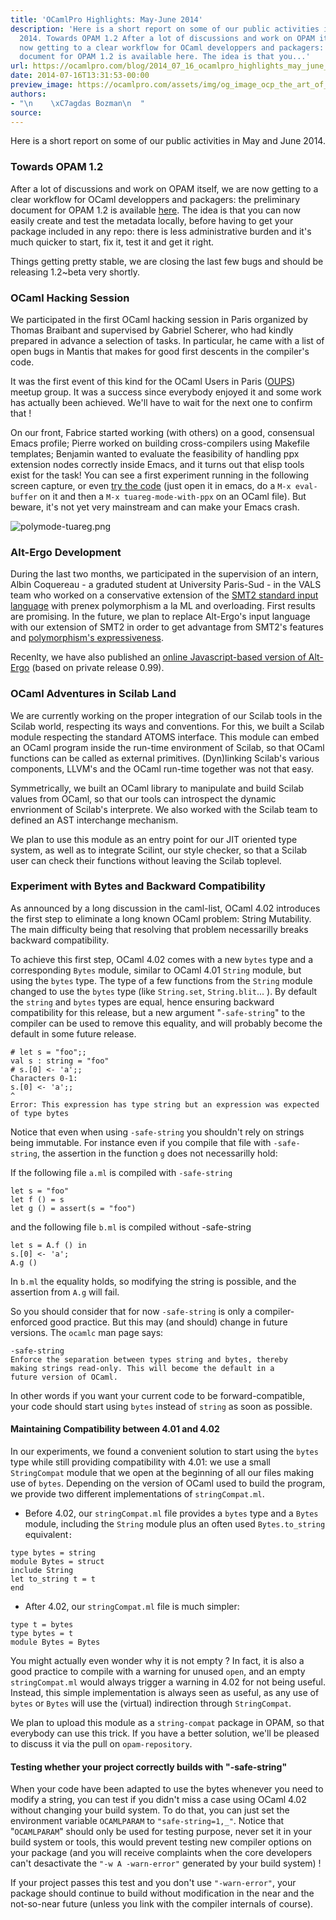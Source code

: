 ```yaml
---
title: 'OCamlPro Highlights: May-June 2014'
description: 'Here is a short report on some of our public activities in May and June
  2014. Towards OPAM 1.2 After a lot of discussions and work on OPAM itself, we are
  now getting to a clear workflow for OCaml developpers and packagers: the preliminary
  document for OPAM 1.2 is available here. The idea is that you...'
url: https://ocamlpro.com/blog/2014_07_16_ocamlpro_highlights_may_june_2014
date: 2014-07-16T13:31:53-00:00
preview_image: https://ocamlpro.com/assets/img/og_image_ocp_the_art_of_prog.png
authors:
- "\n    \xC7agdas Bozman\n  "
source:
---
```


<p>Here is a short report on some of our public activities in May and June 2014.</p>
<h3>Towards OPAM 1.2</h3>
<p>After a lot of discussions and work on OPAM itself, we are now getting to a clear workflow for OCaml developpers and packagers: the preliminary document for OPAM 1.2 is available <a href="https://github.com/AltGr/opam-wiki/blob/1.2/Packaging.md">here</a>. The idea is that you can now easily create and test the metadata locally, before having to get your package included in any repo: there is less administrative burden and it's much quicker to start, fix it, test it and get it right.</p>
<p>Things getting pretty stable, we are closing the last few bugs and should be releasing 1.2~beta very shortly.</p>
<h3>OCaml Hacking Session</h3>
<p>We participated in the first OCaml hacking session in Paris organized by Thomas Braibant and supervised by Gabriel Scherer, who had kindly prepared in advance a selection of tasks. In particular, he came with a list of open bugs in Mantis that makes for good first descents in the compiler's code.</p>
<p>It was the first event of this kind for the OCaml Users in Paris (<a href="https://www.meetup.com/ocaml-paris/">OUPS</a>) meetup group. It was a success since everybody enjoyed it and some work has actually been achieved. We'll have to wait for the next one to confirm that !</p>
<p>On our front, Fabrice started working (with others) on a good, consensual Emacs profile; Pierre worked on building cross-compilers using Makefile templates; Benjamin wanted to evaluate the feasibility of handling ppx extension nodes correctly inside Emacs, and it turns out that elisp tools exist for the task! You can see a first experiment running in the following screen capture, or even <a href="https://files.ocamlpro.com/files/tuareg-mode-with-ppx.el">try the code</a> (just open it in emacs, do a <code>M-x eval-buffer</code> on it and then a <code>M-x tuareg-mode-with-ppx</code> on an OCaml file). But beware, it's not yet very mainstream and can make your Emacs crash.</p>
<p><img src="https://ocamlpro.com/blog/assets/img/screenshot_polymode_tuareg.png" alt="polymode-tuareg.png"></p>
<h3>Alt-Ergo Development</h3>
<p>During the last two months, we participated in the supervision of an intern, Albin Coquereau - a graduted student at University Paris-Sud - in the VALS team who worked on a conservative extension of the <a href="https://smtlib.cs.uiowa.edu/language.shtml">SMT2 standard input language</a> with prenex polymorphism a la ML and overloading. First results are promising. In the future, we plan to replace Alt-Ergo's input language with our extension of SMT2 in order to get advantage from SMT2's features and <a href="https://www.lri.fr/~conchon/publis/conchon-smt08.pdf">polymorphism's expressiveness</a>.</p>
<p>Recenlty, we have also published an <a href="https://ocamlpro.com/blog/2014_07_15_try_alt_ergo_in_your_browser/">online Javascript-based version of Alt-Ergo</a> (based on private release 0.99).</p>
<h3>OCaml Adventures in Scilab Land</h3>
<p>We are currently working on the proper integration of our Scilab tools in the Scilab world, respecting its ways and conventions. For this, we built a Scilab module respecting the standard ATOMS interface. This module can embed an OCaml program inside the run-time environment of Scilab, so that OCaml functions can be called as external primitives. (Dyn)linking Scilab's various components, LLVM's and the OCaml run-time together was not that easy.</p>
<p>Symmetrically, we built an OCaml library to manipulate and build Scilab values from OCaml, so that our tools can introspect the dynamic envrionment of Scilab's interprete. We also worked with the Scilab team to defined an AST interchange mechanism.</p>
<p>We plan to use this module as an entry point for our JIT oriented type system, as well as to integrate Scilint, our style checker, so that a Scilab user can check their functions without leaving the Scilab toplevel.</p>
<h3>Experiment with Bytes and Backward Compatibility</h3>
<p>As announced by a long discussion in the caml-list, OCaml 4.02 introduces the first step to eliminate a long known OCaml problem: String Mutability. The main difficulty being that resolving that problem necessarilly breaks backward compatibility.</p>
<p>To achieve this first step, OCaml 4.02 comes with a new <code>bytes</code> type and a corresponding <code>Bytes</code> module, similar to OCaml 4.01 <code>String</code> module, but using the <code>bytes</code> type. The type of a few functions from the <code>String</code> module changed to use the <code>bytes</code> type (like <code>String.set</code>, <code>String.blit</code>... ). By default the <code>string</code> and <code>bytes</code> types are equal, hence ensuring backward compatibility for this release, but a new argument "<code>-safe-string</code>" to the compiler can be used to remove this equality, and will probably become the default in some future release.</p>
<pre><code class="language-ocaml"># let s = "foo";;
val s : string = "foo"
# s.[0] &lt;- 'a';;
Characters 0-1:
s.[0] &lt;- 'a';;
^
Error: This expression has type string but an expression was expected of type bytes
</code></pre>
<p>Notice that even when using <code>-safe-string</code> you shouldn't rely on strings being immutable. For instance even if you compile that file with <code>-safe-string</code>, the assertion in the function <code>g</code> does not necessarilly hold:</p>
<p>If the following file <code>a.ml</code> is compiled with <code>-safe-string</code></p>
<pre><code class="language-ocaml">let s = "foo"
let f () = s
let g () = assert(s = "foo")
</code></pre>
<p>and the following file <code>b.ml</code> is compiled without -safe-string</p>
<pre><code class="language-ocaml">let s = A.f () in
s.[0] &lt;- 'a';
A.g ()
</code></pre>
<p>In <code>b.ml</code> the equality holds, so modifying the string is possible, and the assertion from <code>A.g</code> will fail.</p>
<p>So you should consider that for now <code>-safe-string</code> is only a compiler-enforced good practice. But this may (and should) change in future versions. The <code>ocamlc</code> man page says:</p>
<pre><code class="language-shell-session">-safe-string
Enforce the separation between types string and bytes, thereby
making strings read-only. This will become the default in a
future version of OCaml.
</code></pre>
<p>In other words if you want your current code to be forward-compatible, your code should start using <code>bytes</code> instead of <code>string</code> as soon as possible.</p>
<h4>Maintaining Compatibility between 4.01 and 4.02</h4>
<p>In our experiments, we found a convenient solution to start using the <code>bytes</code> type while still providing compatibility with 4.01: we use a small <code>StringCompat</code> module that we open at the beginning of all our files making use of <code>bytes</code>. Depending on the version of OCaml used to build the program, we provide two different implementations of <code>stringCompat.ml</code>.</p>
<ul>
<li>Before 4.02, our <code>stringCompat.ml</code> file provides a <code>bytes</code> type and a <code>Bytes</code> module, including the <code>String</code> module plus an often used <code>Bytes.to_string</code> equivalent<code>:</code>
</li>
</ul>
<pre><code class="language-ocaml">type bytes = string
module Bytes = struct
include String
let to_string t = t
end
</code></pre>
<ul>
<li>After 4.02, our <code>stringCompat.ml</code> file is much simpler:
</li>
</ul>
<pre><code class="language-ocaml">type t = bytes
type bytes = t
module Bytes = Bytes
</code></pre>
<p>You might actually even wonder why it is not empty ? In fact, it is also a good practice to compile with a warning for unused <code>open</code>, and an empty <code>stringCompat.ml</code> would always trigger a warning in 4.02 for not being useful. Instead, this simple implementation is always seen as useful, as any use of <code>bytes</code> or <code>Bytes</code> will use the (virtual) indirection through <code>StringCompat</code>.</p>
<p>We plan to upload this module as a <code>string-compat</code> package in OPAM, so that everybody can use this trick. If you have a better solution, we'll be pleased to discuss it via the pull on <code>opam-repository</code>.</p>
<h4>Testing whether your project correctly builds with "-safe-string"</h4>
<p>When your code have been adapted to use the bytes whenever you need to modify a string, you can test if you didn't miss a case using OCaml 4.02 without changing your build system. To do that, you can just set the environment variable <code>OCAMLPARAM</code> to <code>"safe-string=1,_"</code>. Notice that "<code>OCAMLPARAM</code>" should only be used for testing purpose, never set it in your build system or tools, this would prevent testing new compiler options on your package (and you will receive complaints when the core developers can't desactivate the <code>"-w A -warn-error"</code> generated by your build system) !</p>
<p>If your project passes this test and you don't use <code>"-warn-error"</code>, your package should continue to build without modification in the near and the not-so-near future (unless you link with the compiler internals of course).</p>

